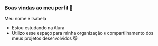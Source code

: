### Boas vindas ao meu perfil 💜
Meu nome é Isabela
- Estou estudando na Alura
- Utilizo esse espaço para minha organização e
compartilhamento dos meus projetos desenvolvidos 😸
